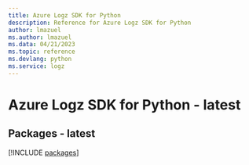 ```yaml
---
title: Azure Logz SDK for Python
description: Reference for Azure Logz SDK for Python
author: lmazuel
ms.author: lmazuel
ms.data: 04/21/2023
ms.topic: reference
ms.devlang: python
ms.service: logz
---
```

# Azure Logz SDK for Python - latest
## Packages - latest
[!INCLUDE [packages](logz-index.md)]